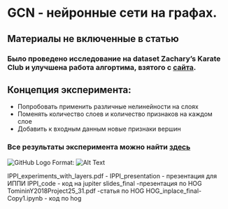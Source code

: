 # GCN - нейронные сети на графах.
## Материалы не включенные в статью
### Было проведено исследование на dataset Zachary’s Karate Club и улучшена работа алгортима, взятого с [сайта](https://towardsdatascience.com/how-to-do-deep-learning-on-graphs-with-graph-convolutional-networks-62acf5b143d0).
## Концепция эксперимента:
- Попробовать применить различные нелинейности на слоях
- Поменять количество слоев и количество признаков на каждом слое
- Добавить к входным данным новые признаки вершин 
### Все результаты эксперимента можно найти [здесь](https://github.com/Yaroslav-Tominin/phystech/blob/master/ml/IPPI_experiments_with_layers.pdf)
![GitHub Logo](IPPI_gif_my_solution)
Format: ![Alt Text](url)



IPPI_experiments_with_layers.pdf - 
IPPI_presentation - презентация для ИППИ
IPPI_code - код на jupiter
slides_final -презентация по HOG
TomininY2018Project25_31.pdf -статья по HOG
HOG_inplace_final-Copy1.ipynb - код по hog











